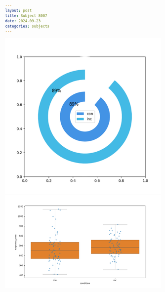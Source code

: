 ```yaml
---
layout: post
title: Subject 8007
date: 2024-09-23
categories: subjects
---
```


![](data/8007/run-1/8007_accuracy_by_condition.png)
![](data/8007/run-1/8007_rt.png)
